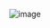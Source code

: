 ![image](https://github.com/s2ahil/TALK2DOCS/assets/101473078/da06acaa-c496-40c8-ba10-c62750f424b8)
